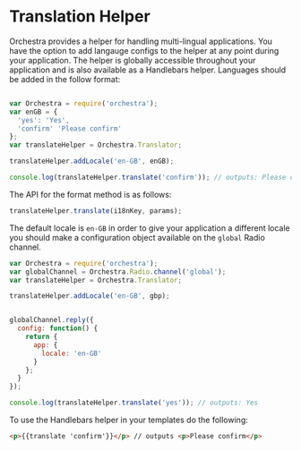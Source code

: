 # Translation Helper

Orchestra provides a helper for handling multi-lingual applications. You have the option to add langauge configs to the helper at any point during your application. The helper is globally accessible throughout your application and is also available as a Handlebars helper. Languages should be added in the follow format:

```js

var Orchestra = require('orchestra');
var enGB = {
  'yes': 'Yes',
  'confirm' 'Please confirm'
};
var translateHelper = Orchestra.Translator;

translateHelper.addLocale('en-GB', enGB);

console.log(translateHelper.translate('confirm')); // outputs: Please confirm
```

The API for the format method is as follows:

```js
translateHelper.translate(i18nKey, params);
```

The default locale is `en-GB` in order to give your application a different locale you should make a configuration object available on the `global` Radio channel.

```js
var Orchestra = require('orchestra');
var globalChannel = Orchestra.Radio.channel('global');
var translateHelper = Orchestra.Translator;

translateHelper.addLocale('en-GB', gbp);


globalChannel.reply({
  config: function() {
    return {
      app: {
        locale: 'en-GB'
      }
    };
  }
});

console.log(translateHelper.translate('yes')); // outputs: Yes

```

To use the Handlebars helper in your templates do the following:

```html
<p>{{translate 'confirm'}}</p> // outputs <p>Please confirm</p>
```
